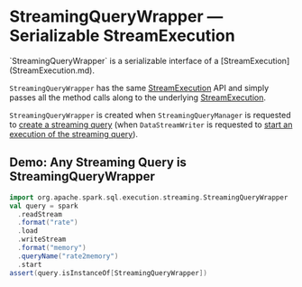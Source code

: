 # StreamingQueryWrapper &mdash; Serializable StreamExecution

<span id="_streamingQuery">
`StreamingQueryWrapper` is a serializable interface of a [StreamExecution](StreamExecution.md).

`StreamingQueryWrapper` has the same [StreamExecution](StreamExecution.md) API and simply passes all the method calls along to the underlying [StreamExecution](#_streamingQuery).

`StreamingQueryWrapper` is created when `StreamingQueryManager` is requested to [create a streaming query](StreamingQueryManager.md#createQuery) (when `DataStreamWriter` is requested to [start an execution of the streaming query](DataStreamWriter.md#start)).

## Demo: Any Streaming Query is StreamingQueryWrapper

```scala
import org.apache.spark.sql.execution.streaming.StreamingQueryWrapper
val query = spark
  .readStream
  .format("rate")
  .load
  .writeStream
  .format("memory")
  .queryName("rate2memory")
  .start
assert(query.isInstanceOf[StreamingQueryWrapper])
```
